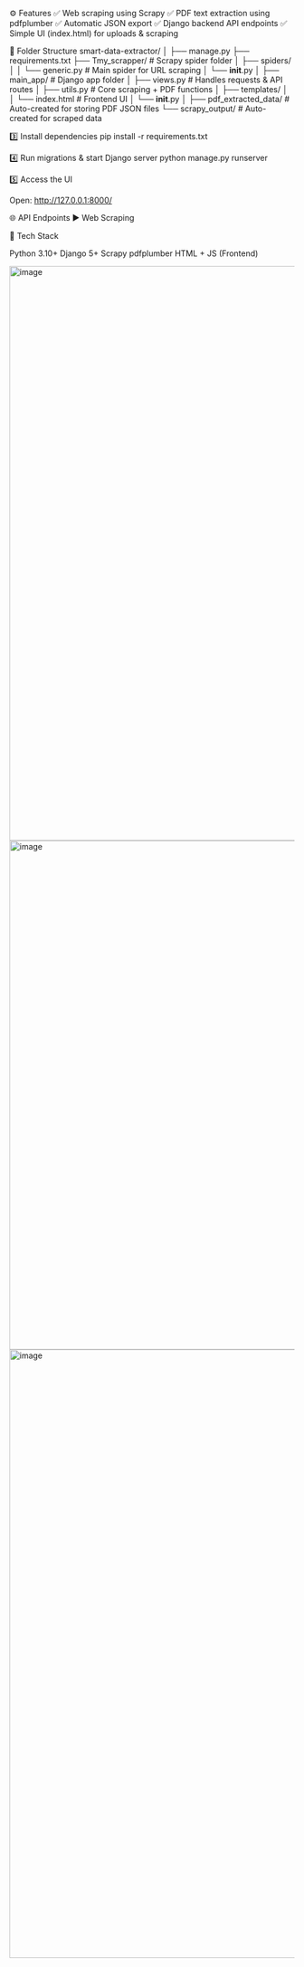 
⚙️ Features
✅ Web scraping using Scrapy
✅ PDF text extraction using pdfplumber
✅ Automatic JSON export
✅ Django backend API endpoints
✅ Simple UI (index.html) for uploads & scraping

🧩 Folder Structure
smart-data-extractor/
│
├── manage.py
├── requirements.txt
├── Tmy_scrapper/                 # Scrapy spider folder
│   ├── spiders/
│   │   └── generic.py            # Main spider for URL scraping
│   └── __init__.py
│
├── main_app/                     # Django app folder
│   ├── views.py                  # Handles requests & API routes
│   ├── utils.py                  # Core scraping + PDF functions
│   ├── templates/
│   │   └── index.html            # Frontend UI
│   └── __init__.py
│
├── pdf_extracted_data/           # Auto-created for storing PDF JSON files
└── scrapy_output/                # Auto-created for scraped data


3️⃣ Install dependencies
pip install -r requirements.txt

4️⃣ Run migrations & start Django server
python manage.py runserver

5️⃣ Access the UI

Open: http://127.0.0.1:8000/

🌐 API Endpoints
▶️ Web Scraping


🧠 Tech Stack

Python 3.10+
Django 5+
Scrapy
pdfplumber
HTML + JS (Frontend)

<img width="1919" height="1016" alt="image" src="https://github.com/user-attachments/assets/37b1dda1-20d2-47a6-8840-99beceb06c75" />
<img width="1913" height="900" alt="image" src="https://github.com/user-attachments/assets/9782b27d-351c-445c-8931-8f4df5afab45" />
<img width="1919" height="1076" alt="image" src="https://github.com/user-attachments/assets/38b7c3c8-5a16-4862-8229-db3d7084db90" />





